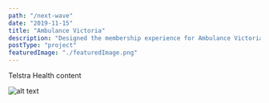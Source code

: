 ```yaml
---
path: "/next-wave"
date: "2019-11-15"
title: "Ambulance Victoria"
description: "Designed the membership experience for Ambulance Victoria"
postType: "project"
featuredImage: "./featuredImage.png"
---
```


Telstra Health content

![alt text](/av-styleguide.png "TH")